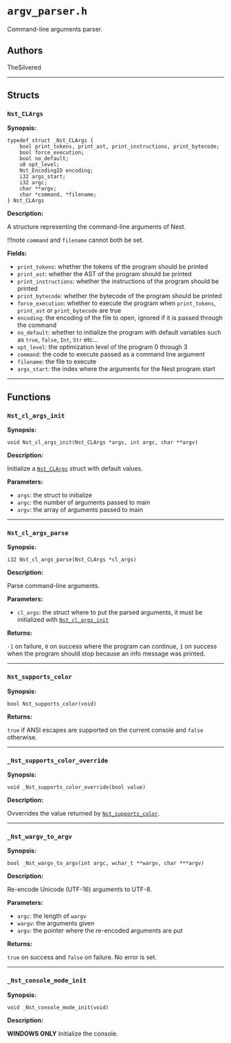 # `argv_parser.h`

Command-line arguments parser.

## Authors

TheSilvered

---

## Structs

### `Nst_CLArgs`

**Synopsis:**

```better-c
typedef struct _Nst_CLArgs {
    bool print_tokens, print_ast, print_instructions, print_bytecode;
    bool force_execution;
    bool no_default;
    u8 opt_level;
    Nst_EncodingID encoding;
    i32 args_start;
    i32 argc;
    char **argv;
    char *command, *filename;
} Nst_CLArgs
```

**Description:**

A structure representing the command-line arguments of Nest.

!!!note
    `command` and `filename` cannot both be set.

**Fields:**

- `print_tokens`: whether the tokens of the program should be printed
- `print_ast`: whether the AST of the program should be printed
- `print_instructions`: whether the instructions of the program should be
  printed
- `print_bytecode`: whether the bytecode of the program should be printed
- `force_execution`: whether to execute the program when `print_tokens`,
  `print_ast` or `print_bytecode` are true
- `encoding`: the encoding of the file to open, ignored if it is passed through
  the command
- `no_default`: whether to initialize the program with default variables such as
  `true`, `false`, `Int`, `Str` etc...
- `opt_level`: the optimization level of the program 0 through 3
- `command`: the code to execute passed as a command line argument
- `filename`: the file to execute
- `args_start`: the index where the arguments for the Nest program start

---

## Functions

### `Nst_cl_args_init`

**Synopsis:**

```better-c
void Nst_cl_args_init(Nst_CLArgs *args, int argc, char **argv)
```

**Description:**

Initialize a [`Nst_CLArgs`](c_api-argv_parser.md#nst_clargs) struct with default
values.

**Parameters:**

- `args`: the struct to initialize
- `argc`: the number of arguments passed to main
- `argv`: the array of arguments passed to main

---

### `Nst_cl_args_parse`

**Synopsis:**

```better-c
i32 Nst_cl_args_parse(Nst_CLArgs *cl_args)
```

**Description:**

Parse command-line arguments.

**Parameters:**

- `cl_args`: the struct where to put the parsed arguments, it must be
  initialized with [`Nst_cl_args_init`](c_api-argv_parser.md#nst_cl_args_init)

**Returns:**

`-1` on failure, `0` on success where the program can continue, `1` on success
when the program should stop because an info message was printed.

---

### `Nst_supports_color`

**Synopsis:**

```better-c
bool Nst_supports_color(void)
```

**Returns:**

`true` if ANSI escapes are supported on the current console and `false`
otherwise.

---

### `_Nst_supports_color_override`

**Synopsis:**

```better-c
void _Nst_supports_color_override(bool value)
```

**Description:**

Ovverrides the value returned by
[`Nst_supports_color`](c_api-argv_parser.md#nst_supports_color).

---

### `_Nst_wargv_to_argv`

**Synopsis:**

```better-c
bool _Nst_wargv_to_argv(int argc, wchar_t **wargv, char ***argv)
```

**Description:**

Re-encode Unicode (UTF-16) arguments to UTF-8.

**Parameters:**

- `argc`: the length of `wargv`
- `wargv`: the arguments given
- `argv`: the pointer where the re-encoded arguments are put

**Returns:**

`true` on success and `false` on failure. No error is set.

---

### `_Nst_console_mode_init`

**Synopsis:**

```better-c
void _Nst_console_mode_init(void)
```

**Description:**

**WINDOWS ONLY** Initialize the console.
